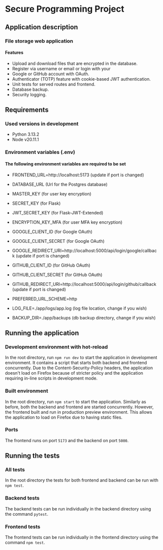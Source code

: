 # Secure Programming Project

## Application description
### File storage web application

#### Features

- Upload and download files that are encrypted in the database.
- Register via username or email or login with your 
- Google or GitHub account with OAuth.
- Authenticator (TOTP) feature with cookie-based JWT authentication.
- Unit tests for served routes and frontend.
- Database backup.
- Security logging.


## Requirements 

### Used versions in development
- Python 3.13.2
- Node v20.11.1

### Environment variables (.env)

#### The following environment variables are required to be set
- FRONTEND_URL=http://localhost:5173 (update if port is changed)
- DATABASE_URL (Url for the Postgres database)

- MASTER_KEY (for user key encryption)
- SECRET_KEY (for Flask)
- JWT_SECRET_KEY (for Flask-JWT-Extended)
- ENCRYPTION_KEY_MFA (for user MFA key encryption)

- GOOGLE_CLIENT_ID (for Google OAuth)
- GOOGLE_CLIENT_SECRET (for Google OAuth)
- GOOGLE_REDIRECT_URI=http://localhost:5000/api/login/google/callback (update if port is changed)

- GITHUB_CLIENT_ID (for GitHub OAuth)
- GITHUB_CLIENT_SECRET (for GitHub OAuth)
- GITHUB_REDIRECT_URI=http://localhost:5000/api/login/github/callback (update if port is changed)

- PREFERRED_URL_SCHEME=http

- LOG_FILE=./app/logs/app.log (log file location, change if you wish)
- BACKUP_DIR=./app/backups (db backup directory, change if you wish)

## Running the application

### Development environment with hot-reload
In the root directory, run `npm run dev` to start the application in development environment. It contains a script that starts both backend and frontend concurrently. Due to the Content-Security-Policy headers, the application doesn't load on Firefox because of stricter policy and the application requiring in-line scripts in development mode.

### Built environment
In the root directory, run `npm start` to start the application. Similarly as before, both the backend and frontend are started concurrently. However, the frontend built and run in production preview environment. This allows the application to load on Firefox due to having static files. 

### Ports
The frontend runs on port `5173` and the backend on port `5000`.

## Running the tests
### All tests
In the root directory the tests for both frontend and backend can be run with `npm test`.

### Backend tests
The backend tests can be run individually in the backend directory using the command `pytest`.

### Frontend tests
The frontend tests can be run individually in the frontend directory using the command `npm test`.